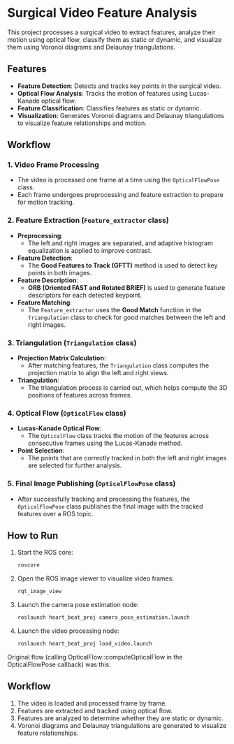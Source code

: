 # Surgical Video Feature Analysis

This project processes a surgical video to extract features, analyze their motion using optical flow, classify them as static or dynamic, and visualize them using Voronoi diagrams and Delaunay triangulations.

## Features
- **Feature Detection**: Detects and tracks key points in the surgical video.
- **Optical Flow Analysis**: Tracks the motion of features using Lucas-Kanade optical flow.
- **Feature Classification**: Classifies features as static or dynamic.
- **Visualization**: Generates Voronoi diagrams and Delaunay triangulations to visualize feature relationships and motion.

## Workflow

### 1. Video Frame Processing
- The video is processed one frame at a time using the `OpticalFlowPose` class.
- Each frame undergoes preprocessing and feature extraction to prepare for motion tracking.

### 2. Feature Extraction (`Feature_extractor` class)
- **Preprocessing**: 
  - The left and right images are separated, and adaptive histogram equalization is applied to improve contrast.
- **Feature Detection**: 
  - The **Good Features to Track (GFTT)** method is used to detect key points in both images.
- **Feature Description**: 
  - **ORB (Oriented FAST and Rotated BRIEF)** is used to generate feature descriptors for each detected keypoint.
- **Feature Matching**: 
  - The `Feature_extractor` uses the **Good Match** function in the `Triangulation` class to check for good matches between the left and right images.
  
### 3. Triangulation (`Triangulation` class)
- **Projection Matrix Calculation**: 
  - After matching features, the `Triangulation` class computes the projection matrix to align the left and right views.
- **Triangulation**:
  - The triangulation process is carried out, which helps compute the 3D positions of features across frames.

### 4. Optical Flow (`OpticalFlow` class)
- **Lucas-Kanade Optical Flow**:
  - The `OpticalFlow` class tracks the motion of the features across consecutive frames using the Lucas-Kanade method.
- **Point Selection**:
  - The points that are correctly tracked in both the left and right images are selected for further analysis.

### 5. Final Image Publishing (`OpticalFlowPose` class)
- After successfully tracking and processing the features, the `OpticalFlowPose` class publishes the final image with the tracked features over a ROS topic.

## How to Run
1. Start the ROS core:
   ```bash
   roscore
   ```
2. Open the ROS image viewer to visualize video frames:
   ```bash
   rqt_image_view
   ```
3. Launch the camera pose estimation node:
   ```bash
   roslaunch heart_beat_proj camera_pose_estimation.launch
   ```
4. Launch the video processing node:
   ```bash
   roslaunch heart_beat_proj load_video.launch
   ```


Original flow (calling OpticalFlow::computeOpticalFlow in the OpticalFlowPose callback) was this:
## Workflow
1. The video is loaded and processed frame by frame.
2. Features are extracted and tracked using optical flow.
3. Features are analyzed to determine whether they are static or dynamic.
4. Voronoi diagrams and Delaunay triangulations are generated to visualize feature relationships.



